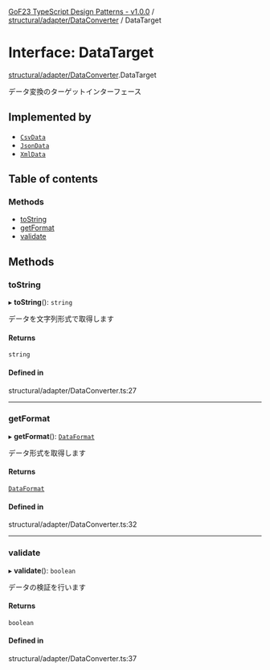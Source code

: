 [GoF23 TypeScript Design Patterns - v1.0.0](../README.md) / [structural/adapter/DataConverter](../modules/structural_adapter_DataConverter.md) / DataTarget

# Interface: DataTarget

[structural/adapter/DataConverter](../modules/structural_adapter_DataConverter.md).DataTarget

データ変換のターゲットインターフェース

## Implemented by

- [`CsvData`](../classes/structural_adapter_DataConverter.CsvData.md)
- [`JsonData`](../classes/structural_adapter_DataConverter.JsonData.md)
- [`XmlData`](../classes/structural_adapter_DataConverter.XmlData.md)

## Table of contents

### Methods

- [toString](structural_adapter_DataConverter.DataTarget.md#tostring)
- [getFormat](structural_adapter_DataConverter.DataTarget.md#getformat)
- [validate](structural_adapter_DataConverter.DataTarget.md#validate)

## Methods

### toString

▸ **toString**(): `string`

データを文字列形式で取得します

#### Returns

`string`

#### Defined in

structural/adapter/DataConverter.ts:27

___

### getFormat

▸ **getFormat**(): [`DataFormat`](../enums/structural_adapter_DataConverter.DataFormat.md)

データ形式を取得します

#### Returns

[`DataFormat`](../enums/structural_adapter_DataConverter.DataFormat.md)

#### Defined in

structural/adapter/DataConverter.ts:32

___

### validate

▸ **validate**(): `boolean`

データの検証を行います

#### Returns

`boolean`

#### Defined in

structural/adapter/DataConverter.ts:37
